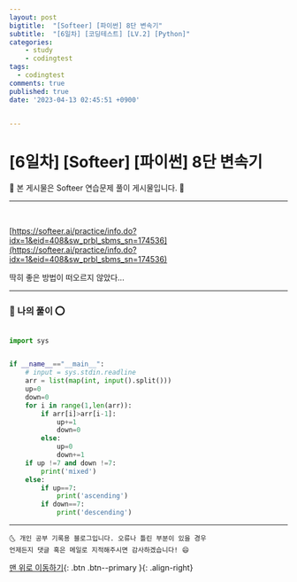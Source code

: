 ```yaml
---
layout: post
bigtitle:  "[Softeer] [파이썬] 8단 변속기"
subtitle:  "[6일차] [코딩테스트] [LV.2] [Python]"
categories:
    - study
    - codingtest
tags:
  - codingtest
comments: true
published: true
date: '2023-04-13 02:45:51 +0900'


---
```



# [6일차] [Softeer] [파이썬] 8단 변속기

🎀 본 게시물은 Softeer 연습문제 풀이 게시물입니다. 🎀 

---
<br>

[https://softeer.ai/practice/info.do?idx=1&eid=408&sw_prbl_sbms_sn=174536](https://softeer.ai/practice/info.do?idx=1&eid=408&sw_prbl_sbms_sn=174536)


딱히 좋은 방법이 떠오르지 않았다...

---

### 🚀 나의 풀이 ⭕

```python

import sys 


if __name__=="__main__":
    # input = sys.stdin.readline
    arr = list(map(int, input().split()))
    up=0
    down=0 
    for i in range(1,len(arr)):
        if arr[i]>arr[i-1]:
            up+=1
            down=0
        else:
            up=0
            down+=1
    if up !=7 and down !=7:
        print('mixed')
    else:
        if up==7:
            print('ascending')
        if down==7:
            print('descending')

```


***
    🌜 개인 공부 기록용 블로그입니다. 오류나 틀린 부분이 있을 경우 
    언제든지 댓글 혹은 메일로 지적해주시면 감사하겠습니다! 😄

[맨 위로 이동하기](#){: .btn .btn--primary }{: .align-right}